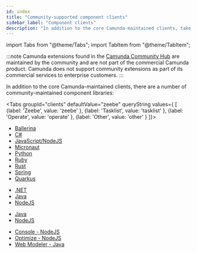 ```yaml
---
id: index
title: "Community-supported component clients"
sidebar_label: "Component clients"
description: "In addition to the core Camunda-maintained clients, take a closer look at a number of community-maintained component libraries."
---
```


import Tabs from "@theme/Tabs";
import TabItem from "@theme/TabItem";

:::note
Camunda extensions found in the [Camunda Community Hub](https://github.com/camunda-community-hub) are maintained by the community and are not part of the commercial Camunda product. Camunda does not support community extensions as part of its commercial services to enterprise customers.
:::

In addition to the core Camunda-maintained clients, there are a number of community-maintained component libraries:

<Tabs groupId="clients" defaultValue="zeebe" queryString values={
[
{label: 'Zeebe', value: 'zeebe' },
{label: 'Tasklist', value: 'tasklist' },
{label: 'Operate', value: 'operate' },
{label: 'Other', value: 'other' }
]}>

<TabItem value='zeebe'>

- [Ballerina](https://github.com/camunda-community-hub/ballerina-zeebe)
- [C#](c-sharp.md)
- [JavaScript/NodeJS](javascript.md)
- [Micronaut](micronaut.md)
- [Python](python.md)
- [Ruby](ruby.md)
- [Rust](rust.md)
- [Spring](spring.md)
- [Quarkus](quarkus.md)

</TabItem>

<TabItem value='tasklist'>

- [.NET](https://github.com/camunda-community-hub/dotnet-custom-tasklist)
- [Java](https://github.com/camunda-community-hub/camunda-tasklist-client-java)
- [NodeJS](https://github.com/camunda-community-hub/tasklist-client-node-js)

</TabItem>

<TabItem value='operate'>

- [Java](https://github.com/camunda-community-hub/camunda-operate-client-java)
- [NodeJS](https://github.com/camunda-community-hub/operate-client-node-js)

</TabItem>

<TabItem value='other'>

- [Console - NodeJS](https://github.com/camunda-community-hub/console-client-node-js)
- [Optimize - NodeJS](https://github.com/camunda-community-hub/optimize-client-node-js)
- [Web Modeler - Java](https://github.com/camunda-community-hub/web-modeler-java-client)

</TabItem>

</Tabs>
